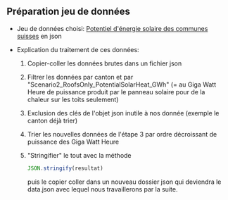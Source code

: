## Préparation jeu de données

- Jeu de données choisi: [Potentiel d'énergie solaire des communes suisses](http://www.uvek-gis.admin.ch/BFE/ogd/52/Solarenergiepotenziale_Gemeinden_Daecher_und_Fassaden.json)  en json

- Explication du traitement de ces données:

  1. Copier-coller les données brutes dans un fichier json

  2. Filtrer les données par canton et par "Scenario2_RoofsOnly_PotentialSolarHeat_GWh" (= au Giga Watt Heure de puissance produit par le panneau solaire pour de la chaleur sur les toits seulement)

  3. Exclusion des clés de l'objet json inutile à nos donnée (exemple le canton déjà trier)

  4. Trier les nouvelles données de l'étape 3 par ordre décroissant de puissance des Giga Watt Heure

  5. "Stringifier" le tout avec la méthode 

     ```js
     JSON.stringify(resultat)
     ```

     puis le copier coller dans un nouveau dossier json qui deviendra le data.json avec lequel nous travaillerons par la suite.